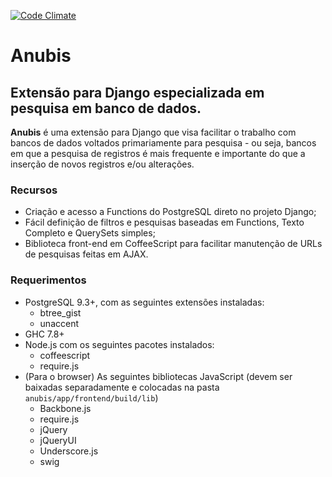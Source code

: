 [![Code Climate](https://codeclimate.com/github/cmspsgp31/anubis/badges/gpa.svg)](https://codeclimate.com/github/cmspsgp31/anubis)

# Anubis

## Extensão para Django especializada em pesquisa em banco de dados.

**Anubis** é uma extensão para Django que visa facilitar o trabalho com bancos
de dados voltados primariamente para pesquisa - ou seja, bancos em que a
pesquisa de registros é mais frequente e importante do que a inserção de novos
registros e/ou alterações.

### Recursos

* Criação e acesso a Functions do PostgreSQL direto no projeto Django;
* Fácil definição de filtros e pesquisas baseadas em Functions, Texto Completo e
QuerySets simples;
* Biblioteca front-end em CoffeeScript para facilitar manutenção de URLs de
pesquisas feitas em AJAX.

### Requerimentos

* PostgreSQL 9.3+, com as seguintes extensões instaladas:
	- btree\_gist
	- unaccent
* GHC 7.8+
* Node.js com os seguintes pacotes instalados:
	- coffeescript
	- require.js
* (Para o browser) As seguintes bibliotecas JavaScript (devem ser baixadas
separadamente e colocadas na pasta ```anubis/app/frontend/build/lib```)
	- Backbone.js
	- require.js
	- jQuery
	- jQueryUI
	- Underscore.js
	- swig
